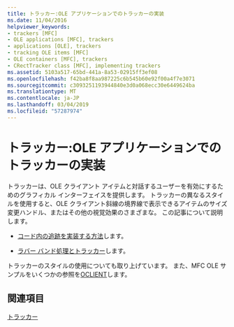 ```yaml
---
title: トラッカー:OLE アプリケーションでのトラッカーの実装
ms.date: 11/04/2016
helpviewer_keywords:
- trackers [MFC]
- OLE applications [MFC], trackers
- applications [OLE], trackers
- tracking OLE items [MFC]
- OLE containers [MFC], trackers
- CRectTracker class [MFC], implementing trackers
ms.assetid: 5103a517-65bd-441a-8a53-02915ff3ef08
ms.openlocfilehash: f42ba8f8aa987225c6b545b60e92f00a4f7e3071
ms.sourcegitcommit: c3093251193944840e3d0a068ecc30e6449624ba
ms.translationtype: MT
ms.contentlocale: ja-JP
ms.lasthandoff: 03/04/2019
ms.locfileid: "57287974"
---
```

# <a name="trackers-implementing-trackers-in-your-ole-application"></a>トラッカー:OLE アプリケーションでのトラッカーの実装

トラッカーは、OLE クライアント アイテムと対話するユーザーを有効にするためのグラフィカル インターフェイスを提供します。 トラッカーの異なるスタイルを使用すると、OLE クライアント斜線の境界線で表示できるアイテムのサイズ変更ハンドル、またはその他の視覚効果のさまざまな。 この記事について説明します。

- [コード内の追跡を実装する方法](../mfc/how-to-implement-tracking-in-your-code.md)します。

- [ラバー バンド処理とトラッカー](../mfc/rubber-banding-and-trackers.md)します。

トラッカーのスタイルの使用についても取り上げています。 また、MFC OLE サンプルをいくつかの参照を[OCLIENT](../visual-cpp-samples.md)します。

## <a name="see-also"></a>関連項目

[トラッカー](../mfc/trackers.md)
